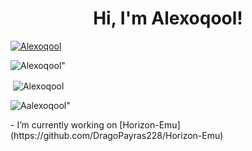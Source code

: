 <h1 align="center">Hi, I'm Alexoqool!</h1>

<p align="left"> <a href="https://github.com/ryo-ma/github-profile-trophy"><img src="https://github-profile-trophy.vercel.app/?username=Alexoqool" alt="Alexoqool" /></a> </p>
<p><img align="center" src="https://github-readme-streak-stats.herokuapp.com/?user=Alexoqool&locale=en" alt=Alexoqool" /></p>
<p>&nbsp;<img align="center" src="https://github-readme-stats.vercel.app/api?username=Alexoqool&show_icons=true&locale=en" alt="Alexoqool" /></p>
<p align="left"> <img src="https://komarev.com/ghpvc/?username=Alexoqool&label=Profile%20views&color=0e75b6&style=flat" alt=Aalexoqool" /> </p>
- I’m currently working on [Horizon-Emu](https://github.com/DragoPayras228/Horizon-Emu)
